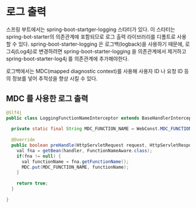 # 로그 출력

스프링 부트에서는 spring-boot-startger-logging 스타터가 있다. 이 스타터는 spring-bot-starter의 의존관계에 포함되므로 로그 출력 라이브러리를 디폴트로 사용할 수 있다.
spring-boot-starter-logging 은 로그백(logback)을 사용하기 때문에, 로그4j(Log4j)로 변경하려면 spring-boot-starter-logging 을 의존관계에서 제거하고
spring-boot-starter-log4j 를 의존관계에 추가해야한다.

로그백에서는 MDC(mapped diagnostic context)를 사용해 사용자 ID 나 요청 ID 등의 정보를 넣어 추적성을 향상 시킬 수 있다.

## MDC 를 사용한 로그 출력

```java
@Slf4j
public class LoggingFunctionNameInterceptor extends BaseHandlerInterceptor {
  
  private static final String MDC_FUNCTION_NAME = WebConst.MDC_FUNCTION_NAME;
  
  @Override
  public boolean preHandle(HttpServletRequest request, HttpServletResponse response, Object handler) throws Exception {
    val fna = getBean(handler, FunctionNameAware.class);
    if(fna != null) {
      val functionName = fna.getFunctionName();
      MDC.put(MDC_FUNCTION_NAME, functionName);
    }
  
    return true;
  }
  
}
```
